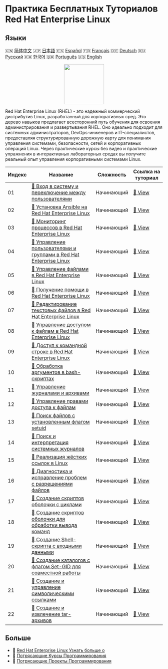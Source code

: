 # Практика Бесплатных Туториалов Red Hat Enterprise Linux

## Языки

🇨🇳 [简体中文](README_zh.md) 🇯🇵 [日本語](README_ja.md) 🇪🇸 [Español](README_es.md) 🇫🇷 [Français](README_fr.md) 🇩🇪 [Deutsch](README_de.md) 🇷🇺 [Русский](README_ru.md) 🇰🇷 [한국어](README_ko.md) 🇧🇷 [Português](README_pt.md) 🇺🇸 [English](README.md) 

<div align="center">
<img width="128px" src="https://file.labex.io/path/r7hHlDvORmjS.png">
</div>

Red Hat Enterprise Linux (RHEL) - это надежный коммерческий дистрибутив Linux, разработанный для корпоративных сред. Это дерево навыков предлагает всесторонний путь обучения для освоения администрирования и развертывания RHEL. Оно идеально подходит для системных администраторов, DevOps-инженеров и IT-специалистов, предоставляя структурированную дорожную карту для понимания управления системами, безопасности, сетей и корпоративных операций Linux. Через практические курсы без видео и практические упражнения в интерактивных лабораторных средах вы получите реальный опыт управления корпоративными системами Linux.

|   Индекс | Название                                                                                                                                                            | Сложность   | Ссылка на туториал                                                                                       |
|----------|---------------------------------------------------------------------------------------------------------------------------------------------------------------------|-------------|----------------------------------------------------------------------------------------------------------|
|       01 | [📖 Вход в систему и переключение между пользователями](https://labex.io/ru/tutorials/rhel-log-in-and-switch-users-588260)                                          | Начинающий  | [🔗 View](https://labex.io/ru/tutorials/rhel-log-in-and-switch-users-588260)                             |
|       02 | [📖 Установка Ansible на Red Hat Enterprise Linux](https://labex.io/ru/tutorials/rhel-install-ansible-on-red-hat-enterprise-linux-590544)                           | Начинающий  | [🔗 View](https://labex.io/ru/tutorials/rhel-install-ansible-on-red-hat-enterprise-linux-590544)         |
|       03 | [📖 Мониторинг процессов в Red Hat Enterprise Linux](https://labex.io/ru/tutorials/rhel-monitor-processes-in-red-hat-enterprise-linux-588465)                       | Начинающий  | [🔗 View](https://labex.io/ru/tutorials/rhel-monitor-processes-in-red-hat-enterprise-linux-588465)       |
|       04 | [📖 Управление пользователями и группами в Red Hat Enterprise Linux](https://labex.io/ru/tutorials/rhel-manage-users-and-groups-in-red-hat-enterprise-linux-588464) | Начинающий  | [🔗 View](https://labex.io/ru/tutorials/rhel-manage-users-and-groups-in-red-hat-enterprise-linux-588464) |
|       05 | [📖 Управление файлами в Red Hat Enterprise Linux](https://labex.io/ru/tutorials/rhel-manage-files-in-red-hat-enterprise-linux-588463)                              | Начинающий  | [🔗 View](https://labex.io/ru/tutorials/rhel-manage-files-in-red-hat-enterprise-linux-588463)            |
|       06 | [📖 Получение помощи в Red Hat Enterprise Linux](https://labex.io/ru/tutorials/rhel-get-help-in-red-hat-enterprise-linux-588461)                                    | Начинающий  | [🔗 View](https://labex.io/ru/tutorials/rhel-get-help-in-red-hat-enterprise-linux-588461)                |
|       07 | [📖 Редактирование текстовых файлов в Red Hat Enterprise Linux](https://labex.io/ru/tutorials/rhel-edit-text-files-in-red-hat-enterprise-linux-588460)              | Начинающий  | [🔗 View](https://labex.io/ru/tutorials/rhel-edit-text-files-in-red-hat-enterprise-linux-588460)         |
|       08 | [📖 Управление доступом к файлам в Red Hat Enterprise Linux](https://labex.io/ru/tutorials/rhel-control-file-access-in-red-hat-enterprise-linux-588458)             | Начинающий  | [🔗 View](https://labex.io/ru/tutorials/rhel-control-file-access-in-red-hat-enterprise-linux-588458)     |
|       09 | [📖 Доступ к командной строке в Red Hat Enterprise Linux](https://labex.io/ru/tutorials/rhel-access-command-line-in-red-hat-enterprise-linux-588454)                | Начинающий  | [🔗 View](https://labex.io/ru/tutorials/rhel-access-command-line-in-red-hat-enterprise-linux-588454)     |
|       10 | [📖 Обработка аргументов в bash-скриптах](https://labex.io/ru/tutorials/rhel-process-arguments-in-bash-scripts-588272)                                              | Начинающий  | [🔗 View](https://labex.io/ru/tutorials/rhel-process-arguments-in-bash-scripts-588272)                   |
|       11 | [📖 Управление журналами и архивами](https://labex.io/ru/tutorials/rhel-manage-logs-and-archives-588265)                                                            | Начинающий  | [🔗 View](https://labex.io/ru/tutorials/rhel-manage-logs-and-archives-588265)                            |
|       12 | [📖 Управление правами доступа к файлам](https://labex.io/ru/tutorials/rhel-manage-file-permissions-588264)                                                         | Начинающий  | [🔗 View](https://labex.io/ru/tutorials/rhel-manage-file-permissions-588264)                             |
|       13 | [📖 Поиск файлов с установленным флагом setuid](https://labex.io/ru/tutorials/rhel-locate-setuid-files-588259)                                                      | Начинающий  | [🔗 View](https://labex.io/ru/tutorials/rhel-locate-setuid-files-588259)                                 |
|       14 | [📖 Поиск и интерпретация системных журналов](https://labex.io/ru/tutorials/rhel-locate-and-interpret-system-log-files-588258)                                      | Начинающий  | [🔗 View](https://labex.io/ru/tutorials/rhel-locate-and-interpret-system-log-files-588258)               |
|       15 | [📖 Реализация жёстких ссылок в Linux](https://labex.io/ru/tutorials/rhel-implement-hard-links-in-linux-588253)                                                     | Начинающий  | [🔗 View](https://labex.io/ru/tutorials/rhel-implement-hard-links-in-linux-588253)                       |
|       16 | [📖 Диагностика и исправление проблем с разрешениями файлов](https://labex.io/ru/tutorials/rhel-diagnose-and-correct-file-permission-problems-588249)               | Начинающий  | [🔗 View](https://labex.io/ru/tutorials/rhel-diagnose-and-correct-file-permission-problems-588249)       |
|       17 | [📖 Создание скриптов оболочки с циклами](https://labex.io/ru/tutorials/rhel-create-shell-scripts-with-loops-588247)                                                | Начинающий  | [🔗 View](https://labex.io/ru/tutorials/rhel-create-shell-scripts-with-loops-588247)                     |
|       18 | [📖 Создание скриптов оболочки для обработки вывода команд](https://labex.io/ru/tutorials/rhel-create-shell-scripts-to-process-command-output-588246)               | Начинающий  | [🔗 View](https://labex.io/ru/tutorials/rhel-create-shell-scripts-to-process-command-output-588246)      |
|       19 | [📖 Создание Shell-скрипта с входными данными](https://labex.io/ru/tutorials/rhel-create-shell-script-with-inputs-588245)                                           | Начинающий  | [🔗 View](https://labex.io/ru/tutorials/rhel-create-shell-script-with-inputs-588245)                     |
|       20 | [📖 Создание каталогов с флагом Set-GID для совместной работы](https://labex.io/ru/tutorials/rhel-create-set-gid-directories-for-collaboration-588244)              | Начинающий  | [🔗 View](https://labex.io/ru/tutorials/rhel-create-set-gid-directories-for-collaboration-588244)        |
|       21 | [📖 Создание и управление символическими ссылками](https://labex.io/ru/tutorials/rhel-create-and-manipulate-symbolic-links-588242)                                  | Начинающий  | [🔗 View](https://labex.io/ru/tutorials/rhel-create-and-manipulate-symbolic-links-588242)                |
|       22 | [📖 Создание и извлечение tar-архивов](https://labex.io/ru/tutorials/rhel-create-and-extract-tar-archives-588239)                                                   | Начинающий  | [🔗 View](https://labex.io/ru/tutorials/rhel-create-and-extract-tar-archives-588239)                     |

## Больше

- 🔗 [Red Hat Enterprise Linux Узнать больше о](https://labex.io/ru/skilltrees/rhel)
- 🔗 [Потрясающие Курсы Программирования](https://github.com/labex-labs/awesome-programming-courses)
- 🔗 [Потрясающие Проекты Программирования](https://github.com/labex-labs/awesome-programming-projects)

